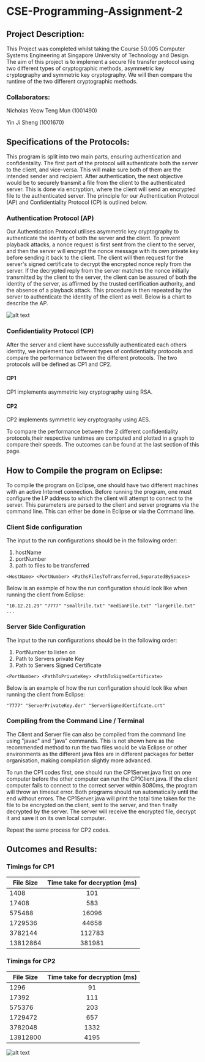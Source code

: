 # CSE-Programming-Assignment-2

## Project Description:
This Project was completed whilst taking the Course 50.005 Computer Systems Engineering at Singapore University of Technology and Design. The aim of this project is to implement a secure file transfer protocol using two different types of cryptographic methods, asymmetric key cryptography and symmetric key cryptography. We will then compare the runtime of the two different cryptographic methods.

### Collaborators:
Nicholas Yeow Teng Mun (1001490)

Yin Ji Sheng (1001670)

## Specifications of the Protocols:
This program is split into two main parts, ensuring authentication and confidentality. The first part of the protocol will authenticate both the server to the client, and vice-versa. This will make sure both of them are the intended sender and recipient. After authentication, the next objective would be to securely transmit a file from the client to the authenticated server. This is done via encryption, where the client will send an encrypted file to the authenticated server. The principle for our Authentication Protocol (AP) and Confidentiality Protocol (CP) is outlined below. 

### Authentication Protocol (AP) 
Our Authentication Protocol utilises asymmetric key cryptography to authenticate the identity of both the server and the client. To prevent playback attacks, a nonce request is first sent from the client to the server, and then the server will encrypt the nonce message with its own private key before sending it back to the client. The client will then request for the server's signed certificate to decrypt the encrypted nonce reply from the server. If the decrypted reply from the server matches the nonce initially transmitted by the client to the server, the client can be assured of both the identity of the server, as affirmed by the trusted certification authority, and the absence of a playback attack. This procedure is then repeated by the server to authenticate the identity of the client as well. Below is a chart to describe the AP. 

![alt text](https://github.com/imny94/CSE-Programming-Assignments/blob/master/CSE-Programming-Assignment-2/APFigure.001.jpeg "Logo Title Text 1")


### Confidentiality Protocol (CP)
After the server and client have successfully authenticated each others identity, we implement two different types of confidentiality protocols and compare the performance between the different protocols. The two protocols will be defined as CP1 and CP2.

#### CP1
CP1 implements asymmetric key cryptography using RSA.

#### CP2
CP2 implements symmetric key cryptography using AES.

To compare the performance between the 2 different confidentiality protocols,their respective runtimes are computed and plotted in a graph to compare their speeds. The outcomes can be found at the last section of this page.  

## How to Compile the program on Eclipse:
To compile the program on Eclipse, one should have two different machines with an active Internet connection. Before running the program, one must configure the I.P address to which the client will attempt to connect to the server. This parameters are parsed to the client and server programs via the command line. This can either be done in Eclipse or via the Command line. 

### Client Side configuration

The input to the run configurations should be in the following order: 
1) hostName 
2) portNumber 
3) path to files to be transferred

```
<HostName> <PortNumber> <PathsFilesToTransferred,SeparatedBySpaces>
```

Below is an example of how the run configuration should look like when running the client from Eclipse:
```
"10.12.21.29" "7777" "smallFile.txt" "medianFile.txt" "largeFile.txt" ...
```

### Server Side Configuration

The input to the run configurations should be in the following order: 
1) PortNumber to listen on 
2) Path to Servers private Key
3) Path to Servers Signed Certificate

```
<PortNumber> <PathToPrivateKey> <PathToSignedCertificate>
```

Below is an example of how the run configuration should look like when running the client from Eclipse:
```
"7777" "ServerPrivateKey.der" "ServerSignedCertifcate.crt"
```

### Compiling from the Command Line / Terminal

The Client and Server file can also be compiled from the command line using "javac" and "java" commands. This is not shown here as the recommended method to run the two files would be via Eclipse or other environments as the different java files are in different packages for better organisation, making compilation slightly more advanced.


To run the CP1 codes first, one should run the CP1Server.java first on one computer before the other computer can run the CP1Client.java. If the client computer fails to connect to the correct server within 8080ms, the program will throw an timeout error. Both programs should run automatically until the end without errors. The CP1Server.java will print the total time taken for the file to be encrypted on the client, sent to the server, and then finally decrypted by the server. The server will receive the encrypted file, decrypt it and save it on its own local computer.

Repeat the same process for CP2 codes. 
## Outcomes and Results:

### Timings for CP1
|File Size | Time take for decryption (ms) |
| ------------- |:-------------:|
|1408      |	101	|
|17408     |	583 |
|575488    |	16096	|
|1729536   |	44658	|
|3782144   |	112783 |
|13812864  |	381981 |


### Timings for CP2
|File Size | Time take for decryption (ms) |
| ------------- |:-------------:|
|1296      |	91	|
|17392     |	111|
|575376    |	203	|
|1729472   |	657|
|3782048   |	1332|
|13812800  |	4195|	


![alt text](https://github.com/imny94/CSE-Programming-Assignments/blob/master/CSE-Programming-Assignment-2/CPComputationTime.png "Logo Title Text 1")
